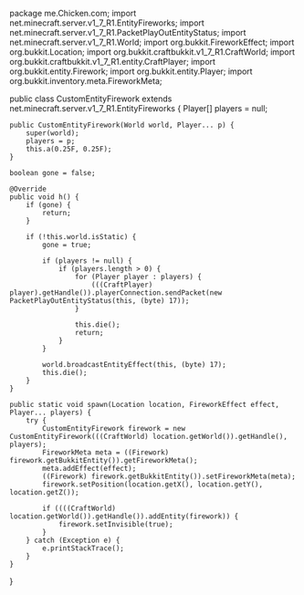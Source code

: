 package me.Chicken.com;
import net.minecraft.server.v1_7_R1.EntityFireworks;
import net.minecraft.server.v1_7_R1.PacketPlayOutEntityStatus;
import net.minecraft.server.v1_7_R1.World;
import org.bukkit.FireworkEffect;
import org.bukkit.Location;
import org.bukkit.craftbukkit.v1_7_R1.CraftWorld;
import org.bukkit.craftbukkit.v1_7_R1.entity.CraftPlayer;
import org.bukkit.entity.Firework;
import org.bukkit.entity.Player;
import org.bukkit.inventory.meta.FireworkMeta;
 
public class CustomEntityFirework extends net.minecraft.server.v1_7_R1.EntityFireworks {
    Player[] players = null;
 
    public CustomEntityFirework(World world, Player... p) {
        super(world);
        players = p;
        this.a(0.25F, 0.25F);
    }
 
    boolean gone = false;
 
    @Override
    public void h() {
        if (gone) {
            return;
        }
 
        if (!this.world.isStatic) {
            gone = true;
 
            if (players != null) {
                if (players.length > 0) {
                    for (Player player : players) {
                        (((CraftPlayer) player).getHandle()).playerConnection.sendPacket(new PacketPlayOutEntityStatus(this, (byte) 17));
                    }
 
                    this.die();
                    return;
                }
            }
 
            world.broadcastEntityEffect(this, (byte) 17);
            this.die();
        }
    }
 
    public static void spawn(Location location, FireworkEffect effect, Player... players) {
        try {
            CustomEntityFirework firework = new CustomEntityFirework(((CraftWorld) location.getWorld()).getHandle(), players);
            FireworkMeta meta = ((Firework) firework.getBukkitEntity()).getFireworkMeta();
            meta.addEffect(effect);
            ((Firework) firework.getBukkitEntity()).setFireworkMeta(meta);
            firework.setPosition(location.getX(), location.getY(), location.getZ());
 
            if ((((CraftWorld) location.getWorld()).getHandle()).addEntity(firework)) {
                firework.setInvisible(true);
            }
        } catch (Exception e) {
            e.printStackTrace();
        }
    }
}
 
